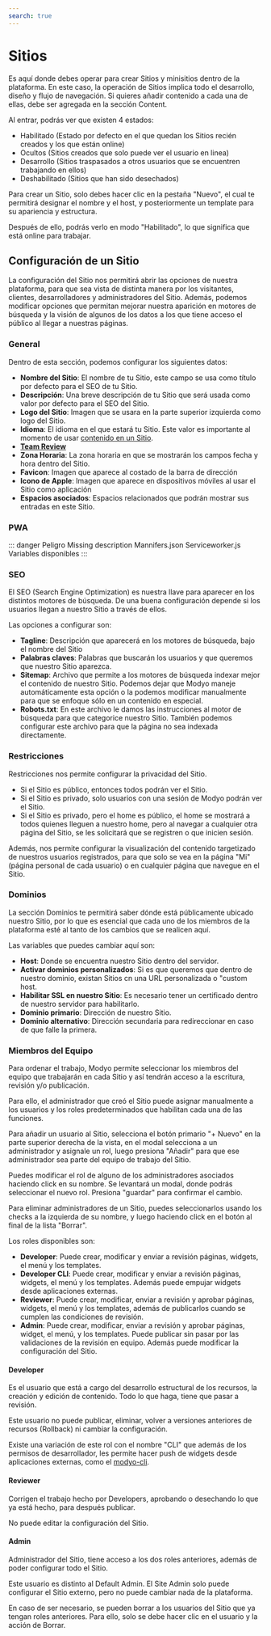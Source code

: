 ```yaml
---
search: true
---
```


# Sitios

Es aquí donde debes operar para crear Sitios y minisitios dentro de la plataforma. En este caso, la operación de Sitios implica todo el desarrollo, diseño y flujo de navegación. Si quieres añadir contenido a cada una de ellas, debe ser agregada en la sección Content.

Al entrar, podrás ver que existen 4 estados:

- Habilitado (Estado por defecto en el que quedan los Sitios recién creados y los que están online)
- Ocultos (Sitios creados que solo puede ver el usuario en linea)
- Desarrollo (Sitios traspasados a otros usuarios que se encuentren trabajando en ellos)
- Deshabilitado (Sitios que han sido desechados)

Para crear un Sitio, solo debes hacer clic en la pestaña "Nuevo", el cual te permitirá designar el nombre y el host, y posteriormente un template para su apariencia y estructura.

Después de ello, podrás verlo en modo "Habilitado", lo que significa que está online para trabajar.

## Configuración de un Sitio

La configuración del Sitio nos permitirá abrir las opciones de nuestra plataforma, para que sea vista de distinta manera por los visitantes, clientes, desarrolladores y administradores del Sitio. Además, podemos modificar opciones que permitan mejorar nuestra aparición en motores de búsqueda y la visión de algunos de los datos a los que tiene acceso el público al llegar a nuestras páginas.

### General

Dentro de esta sección, podemos configurar los siguientes datos:

- **Nombre del Sitio**: El nombre de tu Sitio, este campo se usa como título por defecto para el SEO de tu Sitio. 
- **Descripción**: Una breve descripción de tu Sitio que será usada como valor por defecto para el SEO del Sitio.
- **Logo del Sitio**: Imagen que se usara en la parte superior izquierda como logo del Sitio.
- **Idioma**: El idioma en el que estará tu Sitio. Este valor es importante al momento de usar [contenido en un Sitio](/guides/channels/templates.html#vistas-para-contenido).
- **[Team Review](/guides/platform/team-review.html)**
- **Zona Horaria**: La zona horaria en que se mostrarán los campos fecha y hora dentro del Sitio.
- **Favicon**: Imagen que aparece al costado de la barra de dirección
- **Icono de Apple**: Imagen que aparece en dispositivos móviles al usar el Sitio como aplicación
- **Espacios asociados**: Espacios relacionados que podrán mostrar sus entradas en este Sitio.

### PWA

::: danger Peligro
Missing description
Mannifers.json
Serviceworker.js
Variables disponibles
:::

### SEO

El SEO (Search Engine Optimization) es nuestra llave para aparecer en los distintos motores de búsqueda. De una buena configuración depende si los usuarios llegan a nuestro Sitio a través de ellos.

Las opciones a configurar son:

- **Tagline**: Descripción que aparecerá en los motores de búsqueda, bajo el nombre del Sitio
- **Palabras claves**: Palabras que buscarán los usuarios y que queremos que nuestro Sitio aparezca.
- **Sitemap**: Archivo que permite a los motores de búsqueda indexar mejor el contenido de nuestro Sitio. Podemos dejar que Modyo maneje automáticamente esta opción o la podemos modificar manualmente para que se enfoque sólo en un contenido en especial.
- **Robots.txt**: En este archivo le damos las instrucciones al motor de búsqueda para que categorice nuestro Sitio. También podemos configurar este archivo para que la página no sea indexada directamente.

### Restricciones

Restricciones nos permite configurar la privacidad del Sitio.

- Si el Sitio es público, entonces todos podrán ver el Sitio.
- Si el Sitio es privado, solo usuarios con una sesión de Modyo podrán ver el Sitio.
- Si el Sitio es privado, pero el home es público, el home se mostrará a todos quienes lleguen a nuestro home, pero al navegar a cualquier otra página del Sitio, se les solicitará que se registren o que inicien sesión.

Además, nos permite configurar la visualización del contenido targetizado de nuestros usuarios registrados, para que solo se vea en la página "Mi" (página personal de cada usuario) o en cualquier página que navegue en el Sitio.

### Dominios

La sección Dominios te permitirá saber dónde está públicamente ubicado nuestro Sitio, por lo que es esencial que cada uno de los miembros de la plataforma esté al tanto de los cambios que se realicen aquí.

Las variables que puedes cambiar aquí son:

- **Host**: Donde se encuentra nuestro Sitio dentro del servidor.
- **Activar dominios personalizados**: Si es que queremos que dentro de nuestro dominio, existan Sitios cn una URL personalizada o "custom host.
- **Habilitar SSL en nuestro Sitio**: Es necesario tener un certificado dentro de nuestro servidor para habilitarlo.
- **Dominio primario**: Dirección de nuestro Sitio.
- **Dominio alternativo**: Dirección secundaria para redireccionar en caso de que falle la primera.

### Miembros del Equipo

Para ordenar el trabajo, Modyo permite seleccionar los miembros del equipo que trabajarán en cada Sitio y así tendrán acceso a la escritura, revisión y/o publicación.

Para ello, el administrador que creó el Sitio puede asignar manualmente a los usuarios y los roles predeterminados que habilitan cada una de las funciones.

Para añadir un usuario al Sitio, selecciona el botón primario "+ Nuevo" en la parte superior derecha de la vista, en el modal selecciona a un administrador y asignale un rol, luego presiona "Añadir" para que ese administrador sea parte del equipo de trabajo del Sitio.

Puedes modificar el rol de alguno de los administradores asociados haciendo click en su nombre. Se levantará un modal, donde podrás seleccionar el nuevo rol. Presiona "guardar" para confirmar el cambio.

Para eliminar administradores de un Sitio, puedes seleccionarlos usando los checks a la izquierda de su nombre, y luego haciendo click en el botón al final de la lista "Borrar".

Los roles disponibles son:

- **Developer**: Puede crear, modificar y enviar a revisión páginas, widgets, el menú y los templates.
- **Developer CLI**: Puede crear, modificar y enviar a revisión páginas, widgets, el menú y los templates. Además puede empujar widgets desde aplicaciones externas.
- **Reviewer**: Puede crear, modificar, enviar a revisión y aprobar páginas, widgets, el menú y los templates, además de publicarlos cuando se cumplen las condiciones de revisión.
- **Admin**: Puede crear, modificar, enviar a revisión y aprobar páginas, widget, el menú, y los templates. Puede publicar sin pasar por las validaciones de la revisión en equipo. Además puede modificar la configuración del Sitio.

#### Developer

Es el usuario que está a cargo del desarrollo estructural de los recursos, la creación y edición de contenido. Todo lo que haga, tiene que pasar a revisión.

Este usuario no puede publicar, eliminar, volver a versiones anteriores de recursos (Rollback) ni cambiar la configuración.

Existe una variación de este rol con el nombre "CLI" que además de los permisos de desarrollador, les permite hacer push de widgets desde aplicaciones externas, como el [modyo-cli](/guides/channels/widgets.html#modyo-cli).

#### Reviewer

Corrigen el trabajo hecho por Developers, aprobando o desechando lo que ya está hecho, para después publicar.

No puede editar la configuración del Sitio.

#### Admin

Administrador del Sitio, tiene acceso a los dos roles anteriores, además de poder configurar todo el Sitio.

Este usuario es distinto al Default Admin. El Site Admin solo puede configurar el Sitio externo, pero no puede cambiar nada de la plataforma.

En caso de ser necesario, se pueden borrar a los usuarios del Sitio que ya tengan roles anteriores. Para ello, solo se debe hacer clic en el usuario y la acción de Borrar.